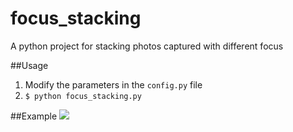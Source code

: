 # focus_stacking
A python project for stacking photos captured with different focus

##Usage
1. Modify the parameters in the `config.py` file
2. `$ python focus_stacking.py`

##Example
![](https://github.com/rKRdg/focus_stacking/blob/main/example/result.jpg)
